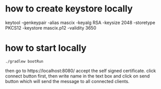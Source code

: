 # how to create keystore locally
keytool -genkeypair -alias mascix -keyalg RSA -keysize 2048 -storetype PKCS12 -keystore mascix.p12 -validity 3650

# how to start locally
```shell
./gradlew bootRun
```
then go to https://localhost:8080/ accept the self signed certificate.
click connect button first, then write name in the text box and click on send button 
which will send the message to all connected clients.